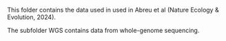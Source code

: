 This folder contains the data used in used in Abreu et al (Nature Ecology & Evolution, 2024).

The subfolder WGS contains data from whole-genome sequencing.

